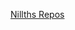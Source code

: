 [Nillths Repos](https://github.com/Nillth)


<!--stackedit_data:
eyJoaXN0b3J5IjpbMTgzMDAzMzU3MV19
-->